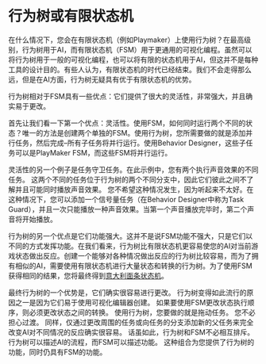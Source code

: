 ﻿# 行为树或有限状态机
在什么情况下，您会在有限状态机（例如Playmaker）上使用行为树？在最高级别，行为树用于AI，而有限状态机（FSM）用于更通用的可视化编程。虽然可以将行为树用于一般的可视化编程，也可以将有限的状态机用于AI，但这并不是每种工具的设计目的。有些人认为，有限状态机的时代已经结束。我们不会走得那么远，但是在AI方面，行为树无疑具有优于有限状态机的优势。

行为树相对于FSM具有一些优点：它们提供了很大的灵活性，非常强大，并且确实易于更改。

首先让我们看一下第一个优点：灵活性。使用FSM，如何同时运行两个不同的状态？唯一的方法是创建两个单独的FSM。使用行为树，您所需要做的就是添加并行任务，然后完成–所有子任务将并行运行。使用Behavior Designer，这些子任务可以是PlayMaker FSM，而这些FSM将并行运行。

灵活性的另一个例子是任务守卫任务。在此示例中，您有两个执行声音效果的不同任务。
这两个不同的任务位于行为树的两个不同分支中，因此它们彼此之间不了解并且可能同时播放声音效果。
您不希望这种情况发生，因为听起来不太好。在这种情况下，您可以添加一个信号量任务（在Behavior Designer中称为Task Guard），并且一次只能播放一种声音效果。当第一个声音播放完毕时，第二个声音将开始播放。

行为树的另一个优点是它们功能强大。这并不是说FSM功能不强大，只是它们以不同的方式发挥功能。在我们看来，行为树比有限状态机更容易使您的AI对当前游戏状态做出反应。创建一个能够对各种情况做出反应的行为树比较容易，而为了拥有相似的AI，需要使用有限状态机进行大量状态和转换的行为树。为了使用FSM获得相同的结果，您将最终得到[意大利面条状态机](https://answers.unrealengine.com/storage/temp/23368-statemachinespaghetti.png)。

最终行为树的一个优势是，它们确实很容易进行更改。
行为树变得如此流行的原因之一是因为它们易于使用可视化编辑器创建。
如果要使用FSM更改状态执行顺序，则必须更改状态之间的转换。
使用行为树，您要做的就是拖动任务。
您不必担心过渡。
同样，仅通过更改周围的任务或向任务的分支添加新的父任务来完全改变AI对不同情况的反应确实很容易。
话虽如此，行为树和FSM不必相互排斥。
行为树可以描述AI的流程，而FSM可以描述功能。
这种组合为您提供了行为树的功能，同时仍具有FSM的功能。

<!--stackedit_data:
eyJoaXN0b3J5IjpbLTEzMzE3NTk5NzgsLTEwMTYyMzc2MjMsLT
QzNjgzNjUzLC0xNjE2OTcxNTg5LDczMDk5ODExNl19
-->